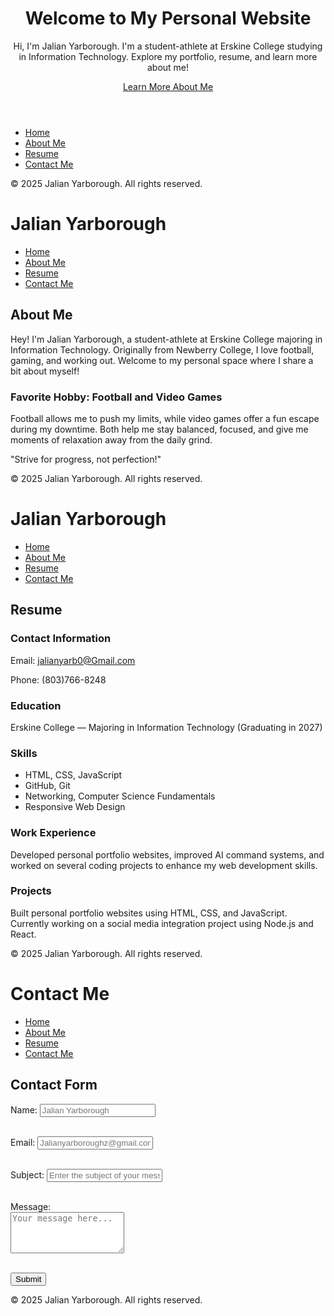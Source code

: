 <!DOCTYPE html>
<html lang="en">
<head>
    <meta charset="UTF-8">
    <meta name="viewport" content="width=device-width, initial-scale=1.0">
    
    
</head>
<body>

    
  <header class="home-bar">
        <div class="home-bar-content">
            <h1>Welcome to My Personal Website</h1>
            <p>Hi, I'm Jalian Yarborough. I'm a student-athlete at Erskine College studying in Information Technology. Explore my portfolio, resume, and learn more about me!</p>
          <a href="about.html" class="cta-button">Learn More About Me</a>
        </div>
    </header>
  <!-- Navigation Bar (Fixed) -->
  <nav>
        <ul>
            <li><a href="index.html">Home</a></li>
            <li><a href="about.html">About Me</a></li>
            <li><a href="resume.html">Resume</a></li>
            <li><a href="contact.html">Contact Me</a></li>
        </ul>
    </nav>

  <footer>      
    <p>&copy; 2025 Jalian Yarborough. All rights reserved.</p>
  </footer>

</body>
</html>






<h1>Jalian Yarborough</h1>
<nav>
    <ul>
        <li><a href="index.html">Home</a></li>
        <li><a href="about.html">About Me</a></li>
        <li><a href="resume.html">Resume</a></li>
        <li><a href="contact.html">Contact Me</a></li>
    </ul>
</nav>

<h2>About Me</h2>
<p>Hey! I'm Jalian Yarborough, a student-athlete at Erskine College majoring in Information Technology. Originally from Newberry College, I love football, gaming, and working out. Welcome to my personal space where I share a bit about myself!</p>

<h3>Favorite Hobby: Football and Video Games</h3>
<p>Football allows me to push my limits, while video games offer a fun escape during my downtime. Both help me stay balanced, focused, and give me moments of relaxation away from the daily grind.</p>


<p>"Strive for progress, not perfection!"</p>

<footer>
    <p>&copy; 2025 Jalian Yarborough. All rights reserved.</p>
</footer>







<h1>Jalian Yarborough</h1>
<nav>
    <ul>
        <li><a href="index.html">Home</a></li>
        <li><a href="about.html">About Me</a></li>
        <li><a href="resume.html">Resume</a></li>
        <li><a href="contact.html">Contact Me</a></li>
    </ul>
</nav>

<h2>Resume</h2>

<h3>Contact Information</h3>
<p>Email: <a href="mailto:jalianyarb0@Gmail.com">jalianyarb0@Gmail.com</a></p>
<p>Phone: (803)766-8248</p>

<h3>Education</h3>
<p>Erskine College — Majoring in Information Technology (Graduating in 2027)</p>

<h3>Skills</h3>
<ul>
    <li>HTML, CSS, JavaScript</li>
    <li>GitHub, Git</li>
    <li>Networking, Computer Science Fundamentals</li>
    <li>Responsive Web Design</li>
</ul>

<h3>Work Experience</h3>
<p>Developed personal portfolio websites, improved AI command systems, and worked on several coding projects to enhance my web development skills.</p>

<h3>Projects</h3>
<p>Built personal portfolio websites using HTML, CSS, and JavaScript. Currently working on a social media integration project using Node.js and React.</p>

<footer>
    <p>&copy; 2025 Jalian Yarborough. All rights reserved.</p>
</footer>











<h1>Contact Me</h1>
<nav>
    <ul>
        <li><a href="index.html">Home</a></li>
        <li><a href="about.html">About Me</a></li>
        <li><a href="resume.html">Resume</a></li>
        <li><a href="contact.html">Contact Me</a></li>
    </ul>
</nav>

<h2>Contact Form</h2>
<form action="#" method="POST">
    <label for="name">Name:</label>
    <input type="text" id="name" name="name" placeholder="Jalian Yarborough" required><br><br>

 <label for="email">Email:</label>
    <input type="email" id="email" name="email" placeholder="Jalianyarboroughz@gmail.com" required><br><br>

 <label for="subject">Subject:</label>
    <input type="text" id="subject" name="subject" placeholder="Enter the subject of your message" required><br><br>

 <label for="message">Message:</label><br>
    <textarea id="message" name="message" rows="4" placeholder="Your message here..." required></textarea><br><br>

<button type="submit">Submit</button>
</form>

<footer>
    <p>&copy; 2025 Jalian Yarborough. All rights reserved.</p>
</footer>
